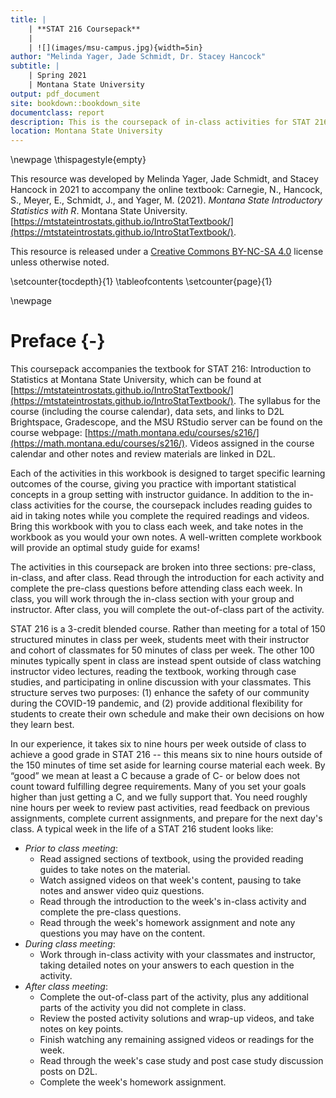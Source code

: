 ```yaml
--- 
title: |
    | **STAT 216 Coursepack**
    | 
    | ![](images/msu-campus.jpg){width=5in}
author: "Melinda Yager, Jade Schmidt, Dr. Stacey Hancock"
subtitle: |
    | Spring 2021
    | Montana State University
output: pdf_document
site: bookdown::bookdown_site
documentclass: report
description: This is the coursepack of in-class activities for STAT 216 Spring 2021.
location: Montana State University
---
```


<!-- Notes for authors on formatting: -->

<!-- For each chapter, main title, reading guide section title, and activity section title are in title case; remaining section headers capitalize the first word only. -->
<!-- Reading guides use 1.25 line spacing; activities use 1 line spacing. -->
<!-- When referring to R, use `R`. When referring to RStudio, do not use quotes. -->
<!-- Reading guides do not have section numbers (use {-} after each header). -->
<!-- Comments in displayed code: # Capitalize phrase. -->
<!-- For displaying a range of numbers, e.g., 3-5, use an en dash: 3--5. -->
<!-- When cross-referencing activites, capitalize "Activity", e.g., "In Activity 3, we..." -->

\newpage
\thispagestyle{empty}

This resource was developed by Melinda Yager, Jade Schmidt, and Stacey Hancock in 2021 to accompany the online textbook: Carnegie, N., Hancock, S., Meyer, E., Schmidt, J., and Yager, M. (2021). _Montana State Introductory Statistics with R_. Montana State University. [https://mtstateintrostats.github.io/IntroStatTextbook/](https://mtstateintrostats.github.io/IntroStatTextbook/).

This resource is released under a [Creative Commons BY-NC-SA 4.0](https://creativecommons.org/licenses/by-nc-sa/4.0/) license unless otherwise noted.

\setcounter{tocdepth}{1}
\tableofcontents
\setcounter{page}{1}

\newpage
# Preface {-}

This coursepack accompanies the textbook for STAT 216: Introduction to Statistics at Montana State University, which can be found at [https://mtstateintrostats.github.io/IntroStatTextbook/](https://mtstateintrostats.github.io/IntroStatTextbook/). The syllabus for the course (including the course calendar), data sets, and links to D2L Brightspace, Gradescope, and the MSU RStudio server can be found on the course webpage: [https://math.montana.edu/courses/s216/](https://math.montana.edu/courses/s216/).
Videos assigned in the course calendar and other notes and review materials are linked in D2L.

Each of the activities in this workbook is designed to target specific learning outcomes of the course, giving you practice with important statistical concepts in a group setting with instructor guidance. In addition to the in-class activities for the course, the coursepack includes reading guides to aid in taking notes while you complete the required readings and videos. Bring this workbook with you to class each week, and take notes in the workbook as you would your own notes. A well-written complete workbook will provide an optimal study guide for exams!  

The activities in this coursepack are broken into three sections: pre-class, in-class, and after class.  Read through the introduction for each activity and complete the pre-class questions before attending class each week.  In class, you will work through the in-class section with your group and instructor.  After class, you will complete the out-of-class part of the activity.

STAT 216 is a 3-credit blended course. Rather than meeting for a total of 150 structured minutes in class per week, students meet with their instructor and cohort of classmates for 50 minutes of class per week. The other 100 minutes typically spent in class are instead spent outside of class watching instructor video lectures, reading the textbook, working through case studies, and participating in online discussion with your classmates. This structure serves two purposes: (1) enhance the safety of our community during the COVID-19 pandemic, and (2) provide additional flexibility for students to create their own schedule and make their own decisions on how they learn best. 

In our experience, it takes six to nine hours per week outside of class to achieve a good grade in STAT 216 -- this means six to nine hours outside of the 150 minutes of time set aside for learning course material each week.  By “good” we mean at least a C because a grade of C- or below does not count toward fulfilling degree requirements.  Many of you set your goals higher than just getting a C, and we fully support that.  You
need roughly nine hours per week to review past activities, read feedback on previous assignments, complete current assignments, and prepare for the next day's class. A typical week in the life of a STAT 216 student looks like:

* _Prior to class meeting_:
    - Read assigned sections of textbook, using the provided reading guides to take notes on the material.
    - Watch assigned videos on that week's content, pausing to take notes and answer video quiz questions.
    - Read through the introduction to the week's in-class activity and complete the pre-class questions.
    - Read through the week's homework assignment and note any questions you may have on the content.
* _During class meeting_:
    - Work through in-class activity with your classmates and instructor, taking detailed notes on your answers to each question in the activity.
* _After class meeting_:
    - Complete the out-of-class part of the activity, plus any additional parts of the activity you did not complete in class.
    - Review the posted activity solutions and wrap-up videos, and take notes on key points.
    - Finish watching any remaining assigned videos or readings for the week.
    - Read through the week's case study and post case study discussion posts on D2L.
    - Complete the week's homework assignment.


